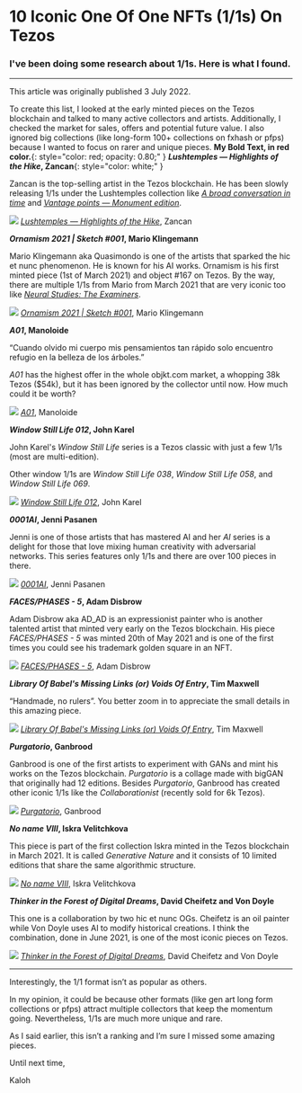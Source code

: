 # 10 Iconic One Of One NFTs (1/1s) On Tezos

### I've been doing some research about 1/1s. Here is what I found.

---

This article was originally published 3 July 2022.

To create this list, I looked at the early minted pieces on the Tezos blockchain and talked to many active collectors and artists. Additionally, I checked the market for sales, offers and potential future value. I also ignored big collections (like long-form 100+ collections on fxhash or pfps) because I wanted to focus on rarer and unique pieces.
**My Bold Text, in red color.**{: style="color: red; opacity: 0.80;" }
***Lushtemples — Highlights of the Hike*, Zancan**{: style="color: white;" }

Zancan is the top-selling artist in the Tezos blockchain. He has been slowly releasing 1/1s under the Lushtemples collection like *[A broad conversation in time](https://objkt.com/asset/hicetnunc/461707)* and *[Vantage points — Monument edition](https://objkt.com/asset/KT1MEEn4SZ7fD5c4FKXf68hZoWjtwcf4EGLg/1)*.

![](https://i.imgur.com/rinfOrN.jpg)
*[Lushtemples — Highlights of the Hike](https://objkt.com/asset/hicetnunc/567684)*, Zancan



***Ornamism 2021 | Sketch #001*, Mario Klingemann**

Mario Klingemann aka Quasimondo is one of the artists that sparked the hic et nunc phenomenon. He is known for his AI works. Ornamism is his first minted piece (1st of March 2021) and object #167 on Tezos. By the way, there are multiple 1/1s from Mario from March 2021 that are very iconic too like *[Neural Studies: The Examiners](https://objkt.com/asset/hicetnunc/236)*.

![](https://i.imgur.com/lFMlC4L.jpg)
*[Ornamism 2021 | Sketch #001](https://objkt.com/asset/hicetnunc/163)*, Mario Klingemann

***A01*, Manoloide**

“Cuando olvido mi cuerpo mis pensamientos tan rápido solo encuentro refugio en la belleza de los árboles.”

*A01* has the highest offer in the whole objkt.com market, a whopping 38k Tezos ($54k), but it has been ignored by the collector until now. How much could it be worth?

![](https://i.imgur.com/WDdvJFP.jpg)
*[A01](https://objkt.com/asset/hicetnunc/52538)*, Manoloide

***Window Still Life 012*, John Karel**

John Karel's *Window Still Life* series is a Tezos classic with just a few 1/1s (most are multi-edition).

Other window 1/1s are *Window Still Life 038*, *Window Still Life 058*, and *Window Still Life 069*.

![](https://i.imgur.com/Lyv4TUl.jpg)
*[Window Still Life 012](https://objkt.com/asset/hicetnunc/8570)*, John Karel

***0001AI*, Jenni Pasanen**

Jenni is one of those artists that has mastered AI and her *AI* series is a delight for those that love mixing human creativity with adversarial networks. This series features only 1/1s and there are over 100 pieces in there.

![](https://i.imgur.com/4EXv5Qw.jpg)
*[0001AI](https://objkt.com/asset/hicetnunc/104573)*, Jenni Pasanen

***FACES/PHASES - 5*, Adam Disbrow**

Adam Disbrow aka AD_AD is an expressionist painter who is another talented artist that minted very early on the Tezos blockchain. His piece *FACES/PHASES - 5* was minted 20th of May 2021 and is one of the first times you could see his trademark golden square in an NFT.

![](https://i.imgur.com/0xnIsD3.jpg)
*[FACES/PHASES - 5](https://objkt.com/asset/hicetnunc/88978)*, Adam Disbrow

***Library Of Babel's Missing Links (or) Voids Of Entry*, Tim Maxwell**

“Handmade, no rulers”. You better zoom in to appreciate the small details in this amazing piece.

![](https://i.imgur.com/RqQs6iJ.jpg)
*[Library Of Babel's Missing Links (or) Voids Of Entry](https://objkt.com/asset/hicetnunc/415890)*, Tim Maxwell

***Purgatorio*, Ganbrood**

Ganbrood is one of the first artists to experiment with GANs and mint his works on the Tezos blockchain. *Purgatorio* is a collage made with bigGAN that originally had 12 editions. Besides *Purgatorio*, Ganbrood has created other iconic 1/1s like the *Collaborationist* (recently sold for 6k Tezos).

![](https://i.imgur.com/sGqGKbK.jpg)
*[Purgatorio](https://objkt.com/asset/hicetnunc/99001)*, Ganbrood

***No name VIII*, Iskra Velitchkova**

This piece is part of the first collection Iskra minted in the Tezos blockchain in March 2021. It is called *Generative Nature* and it consists of 10 limited editions that share the same algorithmic structure.

![](https://i.imgur.com/A25iNtv.jpg)
*[No name VIII](https://objkt.com/asset/hicetnunc/6587)*, Iskra Velitchkova

***Thinker in the Forest of Digital Dreams*, David Cheifetz and Von Doyle**

This one is a collaboration by two hic et nunc OGs. Cheifetz is an oil painter while Von Doyle uses AI to modify historical creations. I think the combination, done in June 2021, is one of the most iconic pieces on Tezos.

![](https://i.imgur.com/r6rRqCR.jpg)
*[Thinker in the Forest of Digital Dreams](https://objkt.com/asset/hicetnunc/135215)*, David Cheifetz and Von Doyle



---


Interestingly, the 1/1 format isn’t as popular as others.

In my opinion, it could be because other formats (like gen art long form collections or pfps) attract multiple collectors that keep the momentum going. Nevertheless, 1/1s are much more unique and rare.

As I said earlier, this isn’t a ranking and I’m sure I missed some amazing pieces.

Until next time,

Kaloh
